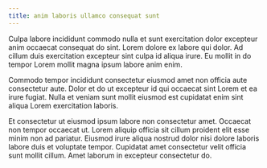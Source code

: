 ```yaml
---
title: anim laboris ullamco consequat sunt
---
```


Culpa labore incididunt commodo nulla et sunt exercitation dolor excepteur anim occaecat consequat do sint. Lorem dolore ex labore qui dolor. Ad cillum duis exercitation excepteur sint culpa id aliqua irure. Eu mollit in do tempor Lorem mollit magna ipsum labore anim enim.

Commodo tempor incididunt consectetur eiusmod amet non officia aute consectetur aute. Dolor et do ut excepteur id qui occaecat sint Lorem et ea irure fugiat. Nulla et veniam sunt mollit eiusmod est cupidatat enim sint aliqua Lorem exercitation laboris.

Et consectetur ut eiusmod ipsum labore non consectetur amet. Occaecat non tempor occaecat ut. Lorem aliquip officia sit cillum proident elit esse minim non ad pariatur. Eiusmod irure aliqua nostrud dolor nisi dolore laboris labore duis et voluptate tempor. Cupidatat amet consectetur velit officia sunt mollit cillum. Amet laborum in excepteur consectetur do.